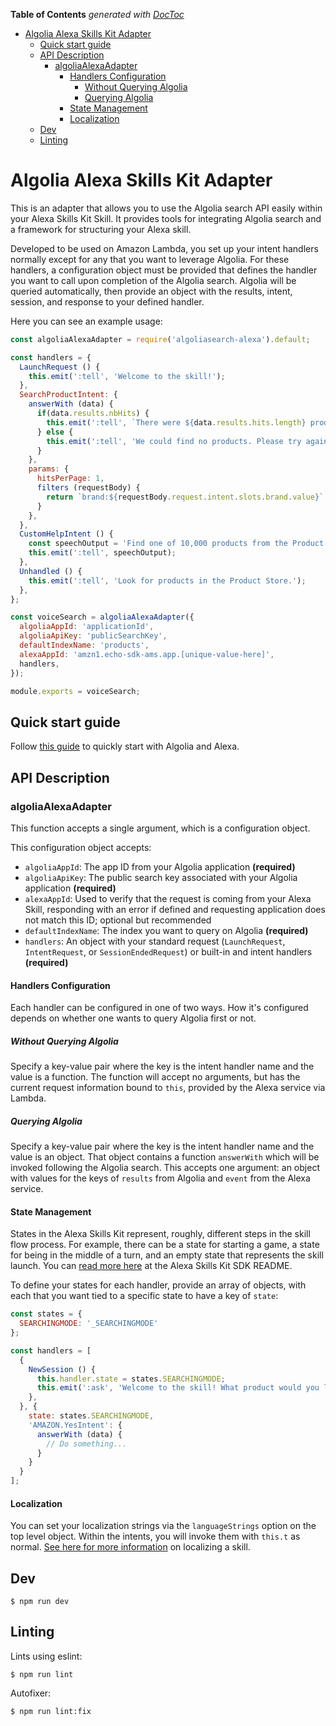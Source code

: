 <!-- START doctoc generated TOC please keep comment here to allow auto update -->
<!-- DON'T EDIT THIS SECTION, INSTEAD RE-RUN doctoc TO UPDATE -->
**Table of Contents**  *generated with [DocToc](https://github.com/thlorenz/doctoc)*

- [Algolia Alexa Skills Kit Adapter](#algolia-alexa-skills-kit-adapter)
  - [Quick start guide](#quick-start-guide)
  - [API Description](#api-description)
    - [algoliaAlexaAdapter](#algoliaalexaadapter)
      - [Handlers Configuration](#handlers-configuration)
        - [Without Querying Algolia](#without-querying-algolia)
        - [Querying Algolia](#querying-algolia)
      - [State Management](#state-management)
      - [Localization](#localization)
  - [Dev](#dev)
  - [Linting](#linting)

<!-- END doctoc generated TOC please keep comment here to allow auto update -->

# Algolia Alexa Skills Kit Adapter

This is an adapter that allows you to use the Algolia search API easily within your Alexa Skills Kit Skill. It provides tools for integrating Algolia search and a framework for structuring your Alexa skill.

Developed to be used on Amazon Lambda, you set up your intent handlers normally except for any that you want to leverage Algolia. For these handlers, a configuration object must be provided that defines the handler you want to call upon completion of the Algolia search. Algolia will be queried automatically, then provide an object with the results, intent, session, and response to your defined handler.

Here you can see an example usage:

```javascript
const algoliaAlexaAdapter = require('algoliasearch-alexa').default;

const handlers = {
  LaunchRequest () {
    this.emit(':tell', 'Welcome to the skill!');
  },
  SearchProductIntent: {
    answerWith (data) {
      if(data.results.nbHits) {
        this.emit(':tell', `There were ${data.results.hits.length} products found.`);
      } else {
        this.emit(':tell', 'We could find no products. Please try again.');
      }
    },
    params: {
      hitsPerPage: 1,
      filters (requestBody) {
        return `brand:${requestBody.request.intent.slots.brand.value}`;
      }
    },
  },
  CustomHelpIntent () {
    const speechOutput = 'Find one of 10,000 products from the Product Store, powered by Algolia.';
    this.emit(':tell', speechOutput);
  },
  Unhandled () {
    this.emit(':tell', 'Look for products in the Product Store.');
  },
};

const voiceSearch = algoliaAlexaAdapter({
  algoliaAppId: 'applicationId',
  algoliaApiKey: 'publicSearchKey',
  defaultIndexName: 'products',
  alexaAppId: 'amzn1.echo-sdk-ams.app.[unique-value-here]',
  handlers,
});

module.exports = voiceSearch;
```

## Quick start guide

Follow [this guide](quickstart.md) to quickly start with Algolia and Alexa.

## API Description

### algoliaAlexaAdapter

This function accepts a single argument, which is a configuration object.

This configuration object accepts:
 - `algoliaAppId`: The app ID from your Algolia application **(required)**
 - `algoliaApiKey`: The public search key associated with your Algolia application **(required)**
 - `alexaAppId`: Used to verify that the request is coming from your Alexa Skill, responding with an error if defined and requesting application does not match this ID; optional but recommended
 - `defaultIndexName`: The index you want to query on Algolia **(required)**
 - `handlers`: An object with your standard request (`LaunchRequest`, `IntentRequest`, or `SessionEndedRequest`) or built-in and intent handlers **(required)**

#### Handlers Configuration

Each handler can be configured in one of two ways. How it's configured depends on whether one wants to query Algolia first or not.

##### Without Querying Algolia

Specify a key-value pair where the key is the intent handler name and the value is a function. The function will accept no arguments, but has the current request information bound to `this`, provided by the Alexa service via Lambda.

##### Querying Algolia

Specify a key-value pair where the key is the intent handler name and the value is an object. That object contains a function `answerWith` which will be invoked following the Algolia search. This accepts one argument: an object with values for the keys of `results` from Algolia and `event` from the Alexa service.

#### State Management

States in the Alexa Skills Kit represent, roughly, different steps in the skill flow process. For example, there can be a state for starting a game, a state for being in the middle of a turn, and an empty state that represents the skill launch. You can [read more here](https://github.com/alexa/alexa-skills-kit-sdk-for-nodejs#making-skill-state-management-simpler) at the Alexa Skills Kit SDK README.

To define your states for each handler, provide an array of objects, with each that you want tied to a specific state to have a key of `state`:

```javascript
const states = {
  SEARCHINGMODE: '_SEARCHINGMODE'
};

const handlers = [
  {
    NewSession () {
      this.handler.state = states.SEARCHINGMODE;
      this.emit(':ask', 'Welcome to the skill! What product would you like to find?');
    },
  }, {
    state: states.SEARCHINGMODE,
    'AMAZON.YesIntent': {
      answerWith (data) {
        // Do something...
      }
    }
  }
];
```

#### Localization

You can set your localization strings via the `languageStrings` option on the top level object. Within the intents, you will invoke them with `this.t` as normal. [See here for more information](https://github.com/alexa/alexa-skills-kit-sdk-for-nodejs#adding-multi-language-support-for-skill) on localizing a skill.

## Dev

```
$ npm run dev
```

## Linting

Lints using eslint:

```
$ npm run lint
```

Autofixer:

```
$ npm run lint:fix
```
